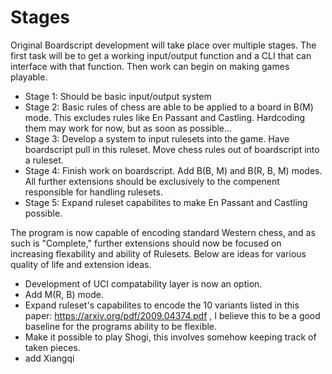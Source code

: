 # Stages
Original Boardscript development will take place over multiple stages. The 
first task will be to get a working input/output function and a CLI that can
interface with that function. Then work can begin on making games playable.

- Stage 1: Should be basic input/output system
- Stage 2: Basic rules of chess are able to be applied to a board in B(M) mode.
This excludes rules like En Passant and Castling. Hardcoding them may work for
now, but as soon as possible...
- Stage 3: Develop a system to input rulesets into the game. Have boardscript 
pull in this ruleset. Move chess rules out of boardscript into a ruleset.
- Stage 4: Finish work on boardscript. Add B(B, M) and B(R, B, M) modes. All 
further extensions should be exclusively to the compenent responsible for 
handling rulesets. 
- Stage 5: Expand ruleset capabilites to make En Passant and Castling possible.

The program is now capable of encoding standard Western chess, and as such is 
"Complete," further extensions should now be focused on increasing flexability
and ability of Rulesets. Below are ideas for various quality of life and 
extension ideas.

- Development of UCI compatability layer is now an option.
- Add M(R, B) mode.
- Expand ruleset's capabilites to encode the 10 variants listed in
this paper: https://arxiv.org/pdf/2009.04374.pdf , I believe this to be a good 
baseline for the programs ability to be flexible. 
- Make it possible to play Shogi, this involves somehow keeping track
of taken pieces. 
- add Xiangqi
